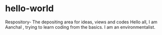 # hello-world
Respository- The depositing area for ideas, views and codes
Hello all, 
I am Aanchal , trying to learn coding from the basics. I am an environmentalist.

